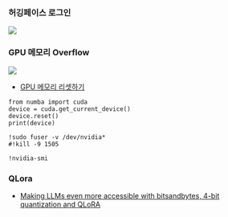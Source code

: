 ### 허깅페이스 로그인 ###

![](https://github.com/gnosia93/llm_diffusion_pytorch/blob/main/images/hf-login.png)

### GPU 메모리 Overflow ###

![](https://github.com/gnosia93/llm_diffusion_pytorch/blob/main/images/hf-memory-2.png)

* [GPU 메모리 리셋하기](https://mulkkog.tistory.com/93)
```
from numba import cuda
device = cuda.get_current_device()
device.reset()
print(device)

!sudo fuser -v /dev/nvidia*
#!kill -9 1505

!nvidia-smi
```

### QLora ###

* [Making LLMs even more accessible with bitsandbytes, 4-bit quantization and QLoRA](https://huggingface.co/blog/4bit-transformers-bitsandbytes)
